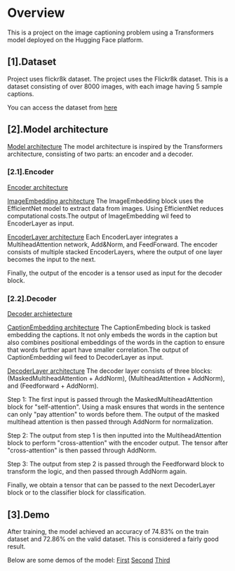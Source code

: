 # Overview
This is a project on the image captioning problem using a Transformers model deployed on the Hugging Face platform.


## [1].Dataset
Project uses flickr8k dataset. The project uses the Flickr8k dataset. This is a dataset consisting of over 8000 images, with each image having 5 sample captions.

You can access the dataset from [here](https://www.kaggle.com/datasets/adityajn105/flickr8k)

## [2].Model architecture
[Model architecture](Save\Stuff\Model.jpg)
The model architecture is inspired by the Transformers architecture, consisting of two parts: an encoder and a decoder.

### [2.1].Encoder
[Encoder architecture](Save\Stuff\Encoder.jpg)

[ImageEmbedding architecture](Save\Stuff\ImageEmbedding.jpg)
The ImageEmbedding block uses the EfficientNet model to extract data from images. Using EfficientNet reduces computational costs.The output of ImageEmbedding wil feed to EncoderLayer as input.

[EncoderLayer architecture](Save\Stuff\EncoderLayer.jpg)
Each EncoderLayer integrates a MultiheadAttention network, Add&Norm, and FeedForward. The encoder consists of multiple stacked EncoderLayers, where the output of one layer becomes the input to the next.

Finally, the output of the encoder is a tensor used as input for the decoder block.

### [2.2].Decoder
[Decoder archietecture](Save\Stuff\Decoder.jpg)

[CaptionEmbedding architecture](Save\Stuff\CaptionEmbedding.jpg)
The CaptionEmbeding block is tasked embedding the captions. 
It not only embeds the words in the caption but also combines positional embeddings of the words in the caption to ensure that words further apart have smaller correlation.The output of CaptionEmbedding wil feed to DecoderLayer as input.

[DecoderLayer architecture](Save\Stuff\DecoderLayer.jpg)
The decoder layer consists of three blocks: (MaskedMultiheadAttention + AddNorm), (MultiheadAttention + AddNorm), and (Feedforward + AddNorm).

Step 1: The first input is passed through the MaskedMultiheadAttention block for "self-attention". Using a mask ensures that words in the sentence can only "pay attention" to words before them. The output of the masked multihead attention is then passed through AddNorm for normalization.

Step 2: The output from step 1 is then inputted into the MultiheadAttention block to perform "cross-attention" with the encoder output. The tensor after "cross-attention" is then passed through AddNorm.

Step 3: The output from step 2 is passed through the Feedforward block to transform the logic, and then passed through AddNorm again.

Finally, we obtain a tensor that can be passed to the next DecoderLayer block or to the classifier block for classification.

## [3].Demo
After training, the model achieved an accuracy of 74.83% on the train dataset and 72.86% on the valid dataset. This is considered a fairly good result.

Below are some demos of the model:
[First](Save\Stuff\First.jpg)
[Second](Save\Stuff\Second.jpg)
[Third](Save\Stuff\Third.jpg)








